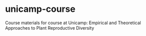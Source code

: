 # unicamp-course
Course materials for course at Unicamp: Empirical and Theoretical Approaches to Plant Reproductive Diversity

